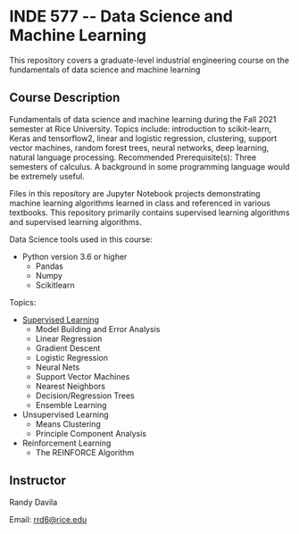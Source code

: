 # INDE 577 -- Data Science and Machine Learning
This repository covers a graduate-level industrial engineering course on the fundamentals of data science and machine learning

## Course Description
Fundamentals of data science and machine learning during the Fall 2021 semester at Rice University. Topics include: introduction to scikit-learn, Keras and tensorflow2, linear and logistic regression, clustering, support vector machines, random forest trees, neural networks, deep learning, natural language processing. Recommended Prerequisite(s): Three semesters of calculus. A background in some programming language would be extremely useful.

Files in this repository are Jupyter Notebook projects demonstrating machine learning algorithms learned in class and referenced in various textbooks. This repository primarily contains supervised learning algorithms and supervised learning algorithms.

Data Science tools used in this course:
- Python version 3.6 or higher
  - Pandas
  - Numpy
  - Scikitlearn

Topics:
- [Supervised Learning](main/supervised%20learning)
  - Model Building and Error Analysis
  - Linear Regression
  - Gradient Descent
  - Logistic Regression
  - Neural Nets
  - Support Vector Machines
  - Nearest Neighbors
  - Decision/Regression Trees
  - Ensemble Learning
- Unsupervised Learning
  - Means Clustering
  - Principle Component Analysis
- Reinforcement Learning
  - The REINFORCE Algorithm

## Instructor
Randy Davila

Email: rrd6@rice.edu
